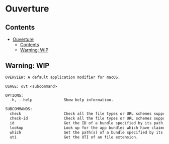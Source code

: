 # Ouverture

## Contents

- [Ouverture](#ouverture)
  - [Contents](#contents)
  - [Warning: WIP](#warning-wip)

## Warning: WIP

```txt
OVERVIEW: A default application modifier for macOS.

USAGE: ovt <subcommand>

OPTIONS:
  -h, --help              Show help information.

SUBCOMMANDS:
  check                   Check all the file types or URL schemes supported by a bundle specified by its path.
  check-id                Check all the file types or URL schemes supported by a bundle specified by its ID.
  id                      Get the ID of a bundle specified by its path.
  lookup                  Look up for the app bundles which have claimed some file type or URL scheme.
  which                   Get the path(s) of a bundle specified by its ID.
  uti                     Get the UTI of an file extension.
```
